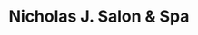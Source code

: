 ---
title: "Nicholas J. Salon & Spa"
url: /south-bend/nicholas-j-salon-and-spa/
shop: hairdresser
---